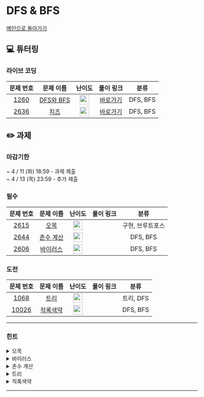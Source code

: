 # DFS & BFS
[메인으로 돌아가기](https://github.com/Altu-Bitu-8/Notice)
## 💻 튜터링
### 라이브 코딩
| 문제 번호 | 문제 이름 | 난이도 | 풀이 링크 | 분류 |
| :-: | :-: | :-: | :-: | :-: |
| [1260](https://www.acmicpc.net/problem/1260) | [DFS와 BFS](https://www.acmicpc.net/problem/1260) | <img height="25px" width="25px" src="https://static.solved.ac/tier_small/9.svg"/> | [바로가기](https://github.com/Altu-Bitu-8/Notice/blob/main/08_DFS_BFS/%EB%9D%BC%EC%9D%B4%EB%B8%8C%EC%BD%94%EB%94%A9/1260.cpp) | DFS, BFS | 
| [2636](https://www.acmicpc.net/problem/2636) | [치즈](https://www.acmicpc.net/problem/2636) | <img height="25px" width="25px" src="https://static.solved.ac/tier_small/12.svg"/> | [바로가기](https://github.com/Altu-Bitu-8/Notice/blob/main/08_DFS_BFS/%EB%9D%BC%EC%9D%B4%EB%B8%8C%EC%BD%94%EB%94%A9/2636.cpp) | DFS, BFS | 

## ✏️ 과제
### 마감기한
~ 4 / 11 (화) 18:59 - 과제 제출 </br>
~ 4 / 13 (목) 23:59 - 추가 제출 </br>
### 필수
| 문제 번호 | 문제 이름 | 난이도 | 풀이 링크 | 분류 |
| :-: | :-: | :-: | :-: | :-: |
| [2615](https://www.acmicpc.net/problem/2615) | [오목](https://www.acmicpc.net/problem/2615) | <img height="25px" width="25px" src="https://static.solved.ac/tier_small/10.svg"/> |  | 구현, 브루트포스 |
| [2644](https://www.acmicpc.net/problem/2644) | [촌수 계산](https://www.acmicpc.net/problem/2644) | <img height="25px" width="25px" src="https://static.solved.ac/tier_small/9.svg"/> |  | DFS, BFS |
| [2606](https://www.acmicpc.net/problem/2606) | [바이러스](https://www.acmicpc.net/problem/2606) | <img height="25px" width="25px" src="https://static.solved.ac/tier_small/8.svg"/> |  | DFS, BFS |
### 도전
| 문제 번호 | 문제 이름 | 난이도 | 풀이 링크 | 분류 |
| :-: | :-: | :-: | :-: | :-: |
| [1068](https://www.acmicpc.net/problem/1068) | [트리](https://www.acmicpc.net/problem/1068) | <img height="25px" width="25px" src="https://static.solved.ac/tier_small/11.svg"/> |  | 트리, DFS |
| [10026](https://www.acmicpc.net/problem/10026) | [적록색약](https://www.acmicpc.net/problem/10026) | <img height="25px" width="25px" src="https://static.solved.ac/tier_small/11.svg"/> |  | DFS, BFS |
---
### 힌트
<details><summary>오목</summary><div markdown="1">&nbsp;&nbsp;&nbsp;&nbsp;여섯 알이 연속적으로 놓이는 경우는 제외해야 해요. 검사를 시작할 기준점에서부터 어떤 방향으로 검사를 진행해야 할까요? 연속적으로 놓인 다섯 알 중 어느 위치의 알부터 검사가 시작되어야 할까요?</div></details>
<details><summary>바이러스</summary><div markdown="1">&nbsp;&nbsp;&nbsp;&nbsp;컴퓨터 연결 관계를 어떤 방식으로 나타내면 좋을지 생각해보세요. 1번 컴퓨터가 바이러스에 감염되는 경우를 구하는 조건이 무엇일까요?</div></details>
<details><summary>촌수 계산</summary><div markdown="1">&nbsp;&nbsp;&nbsp;&nbsp;각 사람의 부모는 최대 한 명만 주어진다. 라는 조건에 주의하여 문제를 풀어보세요!
</div></details>
<details><summary>트리</summary><div markdown="1">&nbsp;&nbsp;&nbsp;&nbsp;힌트 업로드 전입니다.</div></details>
<details><summary>적록색약</summary><div markdown="1">&nbsp;&nbsp;&nbsp;&nbsp;자신이 어떤 한 점 위에 있다고 생각하고, 위, 아래, 오른쪽, 왼쪽을 살펴보고 다음 칸으로 옮긴다는 것을 상상하며 풀어보세요!
</div></details>

---
